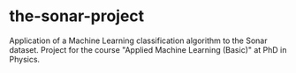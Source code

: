 # the-sonar-project
Application of a Machine Learning classification algorithm to the Sonar dataset. Project for the course "Applied Machine Learning (Basic)" at PhD in Physics.
